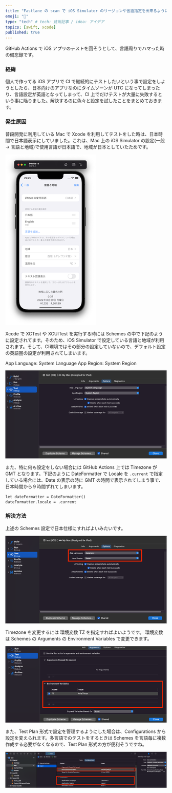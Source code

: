 ```yaml
---
title: "Fastlane の scan で iOS Simulator のリージョンや言語指定を出来るようにする"
emoji: "🍵"
type: "tech" # tech: 技術記事 / idea: アイデア
topics: [swift, xcode]
published: true
---
```


GitHub Actions で iOS アプリのテストを回そうとして、言語周りでハマった時の備忘録です。

### 経緯

個人で作ってる iOS アプリで CI で継続的にテストしたいという事で設定をしようとしたら、日本向けのアプリなのにタイムゾーンが UTC になってしまったり、言語設定が英語となってしまって、CI 上でだけテストが大量に失敗するという事に陥りました。解決するのに色々と設定を試したことをまとめておきます。

### 発生原因

普段開発に利用している Mac で Xcode を利用してテストをした時は、日本時間で日本語表示にしていました。これは、Mac 上の iOS Simulator の設定(一般 → 言語と地域)で使用言語が日本語で、地域が日本としていたためです。

![](/images/e3dcddcc04e2a9/ios-simulator.png)

Xcode で XCTest や XCUITest を実行する時には Schemes の中で下記のように設定されてます。そのため、iOS Simulator で設定している言語と地域が利用されます。そして、CI環境ではその部分の設定していないので、デフォルト設定の英語圏の設定が利用されてしまいます。

App Language: System Language
App Region: System Region  


![](/images/e3dcddcc04e2a9/xcode-scheme.png)

また、特に何も設定をしない場合には GitHub Actions 上では Timezone が GMT となります。下記のように DateFormatter で Locale を `.current` で指定している場合には、Date の表示の時に GMT の時間で表示されてしまう事で、日本時間から９時間ずれてしまいます。

```
let dateFormatter = DateFormatter()
dateFormatter.locale = .current
```

### 解決方法

上述の Schemes 設定で日本仕様にすればよいみたいです。

![](/images/e3dcddcc04e2a9/xcode-scheme-japan.png)

Timezone を変更するには 環境変数 TZ を指定すればよいようです。
環境変数は Schemes の Arguments の Environment Variables で変更できます。

![](/images/e3dcddcc04e2a9/xcode-scheme-environment.png)

また、Test Plan 形式で設定を管理するようにした場合は、Configurations から設定を変えられます。多言語でのテストをするときは Schemes を言語毎に複数作成する必要がなくなるので、Test Plan 形式の方が便利そうですね。

![](/images/e3dcddcc04e2a9/xctestplan.png)
